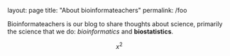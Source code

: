 layout: page
title: "About bioinformateachers"
permalink: /foo

Bioinformateachers is our blog to share thoughts about science, primarily the science that we do: *bioinformatics* and **biostatistics**.

$$
x^2
$$

